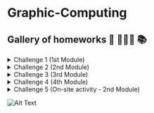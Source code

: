 # Graphic-Computing 

## Gallery of homeworks 🎨 👩🏻‍💻 📚 

<details>
<summary>Challenge 1 (1st Module)</summary>
    - 3D Triangle
</details>

<details>
<summary>Challenge 2 (2nd Module)</summary>
    - Normal cube
    - Double cube
</details>

<details>
<summary>Challenge 3 (3rd Module)</summary>
    - Suzanne
</details>

<details>
<summary>Challenge 4 (4th Module)</summary>
    - Moon
</details>

<details>
<summary>Challenge 5 (On-site activity - 2nd Module)</summary>
     - Suzanne & Suzanne Devasted (OBJ reader and increasing operations)
</details>

![Alt Text](https://github.com/jennifervdiehl/Graphic-Computing/blob/main/gallery_1stgrid.gif)
